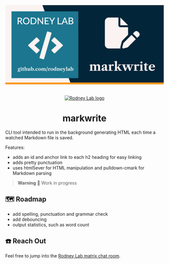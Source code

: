 <img src="./images/rodneylab-github-markwrite.png" alt="Rodney Lab mark write Git Hub banner">

<p align="center" style="display:grid;place-items:center;margin-block:2rem">
  <a aria-label="Open Rodney Lab site" href="https://rodneylab.com" rel="nofollow noopener noreferrer">
    <img alt="Rodney Lab logo" src="https://rodneylab.com/assets/icon.png" width="60" />
  </a>
</p>
<h1 align="center">
  markwrite
</h1>

CLI tool intended to run in the background generating HTML each time a watched Markdown file is saved.

Features:

- adds an id and anchor link to each h2 heading for easy linking
- adds pretty punctuation
- uses html5ever for HTML manipulation and pulldown-cmark for Markdown parsing

> **Warning**
> 🚧 Work in progress

## 🗺️ Roadmap

- add spelling, punctuation and grammar check
- add debouncing
- output statistics, such as word count

## ☎️ Reach Out

Feel free to jump into the
[Rodney Lab matrix chat room](https://matrix.to/#/%23rodney:matrix.org).
